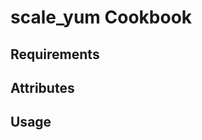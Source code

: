 scale_yum Cookbook
====================

Requirements
------------

Attributes
----------

Usage
-----
